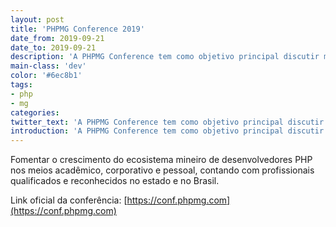 ```yaml
---
layout: post
title: 'PHPMG Conference 2019'
date_from: 2019-09-21
date_to: 2019-09-21
description: 'A PHPMG Conference tem como objetivo principal discutir melhores práticas sobre a tecnologia PHP e áreas correlatas como Design, Técnicas de Desenvolvimento, Banco de Dados, Software Livre etc.'
main-class: 'dev'
color: '#6ec8b1'
tags:
- php
- mg
categories:
twitter_text: 'A PHPMG Conference tem como objetivo principal discutir melhores práticas sobre a tecnologia PHP e áreas co-relatas como Design, Técnicas de Desenvolvimento, Banco de Dados, Software Livre etc.'
introduction: 'A PHPMG Conference tem como objetivo principal discutir melhores práticas sobre a tecnologia PHP e áreas co-relatas como Design, Técnicas de Desenvolvimento, Banco de Dados, Software Livre etc.'
---
```


Fomentar o crescimento do ecosistema mineiro de desenvolvedores PHP nos meios acadêmico, corporativo e pessoal, contando com profissionais qualificados e reconhecidos no estado e no Brasil.

Link oficial da conferência: [https://conf.phpmg.com](https://conf.phpmg.com)
